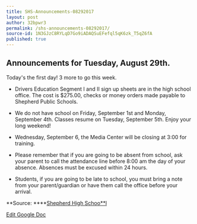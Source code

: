 ```yaml
---
title: SHS-Announcements-08292017
layout: post
author: 32bpwr3
permalink: /shs-announcements-08292017/
source-id: 1N3GJzC8RYLqD7Go9iADAQSuEFefql5qK6zk_T5qZ6fA
published: true
---
```

## Announcements for Tuesday, August 29th.

Today's the first day! 3 more to go this week.

* Drivers Education Segment I and II sign up sheets are in the high school office. The cost is $275.00, checks or money orders made payable to Shepherd Public Schools.

* We do not have school on Friday, September 1st and Monday, September 4th. Classes resume on Tuesday, September 5th. Enjoy your long weekend!

* Wednesday, September 6, the Media Center will be closing at 3:00 for training.

* Please remember that if you are going to be absent from school, ask your parent to call the attendance line before 8:00 am the day of your absence. Absences must be excused within 24 hours.

* Students, if you are going to be late to school, you must bring a note from your parent/guardian or have them call the office before your arrival.

**Source: ****[Shepherd High Schoo**l](https://www.facebook.com/shepherdmihs/posts/679290065599415)

[Edit Google Doc](https://docs.google.com/document/d/1N3GJzC8RYLqD7Go9iADAQSuEFefql5qK6zk_T5qZ6fA/edit?usp=sharing)

